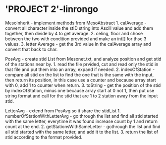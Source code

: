 # 'PROJECT 2'-linrongo
	
MesoInherit - implement methods from MesoAbstract
	1. calAverage - convert all character inside the stID string into Ascill value and add them together, then divide by 4 to get average.
	2. celing, floor and chose between the two with condition provided and make an int[] for thse 3 values.
	3. letter Average - get the 3rd value in the calAverage array and convert that back to char.

PosAvg - create stid List from Mesonet.txt, and analyze position and get stid of the stations near by.
	1. read the file prvided, cut and read only the stid in that file and put them into an array, expand if needed.
	2. indexOfStation -  compare all stid on the list to find the one that is the same with the input, then return its position, in this case use a counter and because array start with 0, add 1 to counter when return.
	3. toString -  get the position of the stid by indexOfStation, minus one because array start at 0 not 1, then put use string format and call for the stid that are 1 to 2 station away from the input stid.

LetterAvg - extend from PosAvg so it share the stidList
	1. numberOfStationWithLetterAvg - go through the list and find all stid started with the same letter, everytime it was found increase count by 1 and return count at the end.
	2. getStationsWithSameLetter - gothrough the list and find all stid started with the same letter, and add it to the list.
	3. return the list of stid according to tha format provided.
